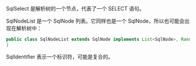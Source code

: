 

SqlSelect 是解析树的一个节点，代表了一个 SELECT 语句。

SqlNodeList 是一个 SqlNode 列表。它同样也是一个 SqlNode，所以也可能会出现在解析树中：
```java
public class SqlNodeList extends SqlNode implements List<SqlNode>, RandomAccess {
}
```

SqlIdentifier 表示一个标识符，可能是复合的。

